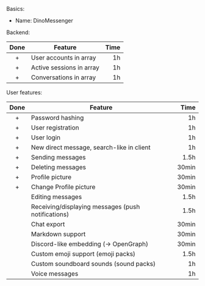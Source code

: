 Basics:

- Name: DinoMessenger

Backend:

| Done | Feature                  | Time |
| :--: | ------------------------ | ---: |
|  +   | User accounts in array   |   1h |
|  +   | Active sessions in array |   1h |
|  +   | Conversations in array   |   1h |

User features:

| Done | Feature                                            |  Time |
| :--: | -------------------------------------------------- | ----: |
|  +   | Password hashing                                   |    1h |
|  +   | User registration                                  |    1h |
|  +   | User login                                         |    1h |
|  +   | New direct message, search-like in client          |    1h |
|  +   | Sending messages                                   |  1.5h |
|  +   | Deleting messages                                  | 30min |
|  +   | Profile picture                                    | 30min |
|  +   | Change Profile picture                             | 30min |
|      | Editing messages                                   |  1.5h |
|      | Receiving/displaying messages (push notifications) |  1.5h |
|      | Chat export                                        | 30min |
|      | Markdown support                                   | 30min |
|      | Discord-like embedding (-> OpenGraph)              | 30min |
|      | Custom emoji support (emoji packs)                 |  1.5h |
|      | Custom soundboard sounds (sound packs)             |    1h |
|      | Voice messages                                     |    1h |
